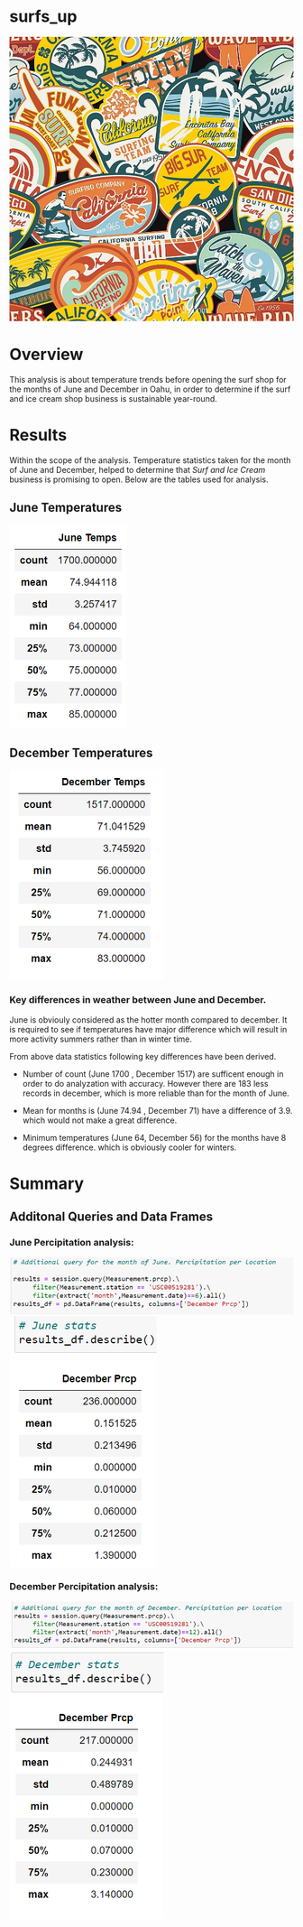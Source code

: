 # surfs_up

![git-hub](https://github.com/MonaElahi/surfs_up/blob/918a4ea9fab008116999e52befb43015ac4d768d/Surfing_image.webp)

# Overview

This analysis is about temperature trends before opening the surf shop for the months 
of June and December in Oahu, in order to determine if the surf and ice cream shop 
business is sustainable year-round. 


# Results

Within the scope of the analysis. Temperature statistics taken for the month of June and December,
helped to determine that _Surf and Ice Cream_ business is promising to open. Below are the tables 
used for analysis. 


## June Temperatures

![git-hub](https://github.com/MonaElahi/surfs_up/blob/6d47f8c3669da0ed55c640da3afb51f04a742961/Jun%20stats.PNG)


## December Temperatures

![git-hub](https://github.com/MonaElahi/surfs_up/blob/6d47f8c3669da0ed55c640da3afb51f04a742961/Dec%20stats.PNG)


### Key differences in weather between June and December.

June is obviouly considered as the hotter month compared to december. 
It is required to see if temperatures have major difference 
which will result in more activity summers rather than in winter time.

From above data statistics following key differences have been derived. 


- Number of count (June 1700 , December 1517) are sufficent enough in order to 
  do analyzation with accuracy. However there are 183 less records in december, 
  which is more reliable than for the month of June.
  
- Mean for months is (June 74.94 , December 71) have a difference of 3.9. which would not make
  a great difference. 
  
- Minimum temperatures (June 64, December 56) for the months have 8 degrees difference. which 
  is obviously cooler for winters.
  
  

# Summary




## Additonal Queries and Data Frames 

### June Percipitation analysis:

![git-hub](https://github.com/MonaElahi/surfs_up/blob/557bc93f17086c614792d8a78345442c403a588d/Resources/June%20additional%20Query.PNG)
![git-hub](https://github.com/MonaElahi/surfs_up/blob/557bc93f17086c614792d8a78345442c403a588d/Resources/June%20Additional%20query%20stats.PNG)


### December Percipitation analysis:

![git-hub](https://github.com/MonaElahi/surfs_up/blob/557bc93f17086c614792d8a78345442c403a588d/Resources/December%20additional%20query.PNG)
![git-hub](https://github.com/MonaElahi/surfs_up/blob/557bc93f17086c614792d8a78345442c403a588d/Resources/December%20additional%20query%20stats.PNG)






